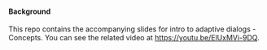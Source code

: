 #### Background

This repo contains the accompanying slides for intro to adaptive dialogs - Concepts.  You can see the related video at https://youtu.be/ElUxMVi-9DQ.
